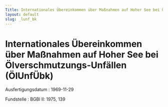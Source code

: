 ```yaml
---
Title: Internationales Übereinkommen über Maßnahmen auf Hoher See bei Ölverschmutzungs-Unfällen
layout: default
slug: _lunf_bk
---
```


# Internationales Übereinkommen über Maßnahmen auf Hoher See bei Ölverschmutzungs-Unfällen (ÖlUnfÜbk)

Ausfertigungsdatum
:   1969-11-29

Fundstelle
:   BGBl II: 1975, 139

